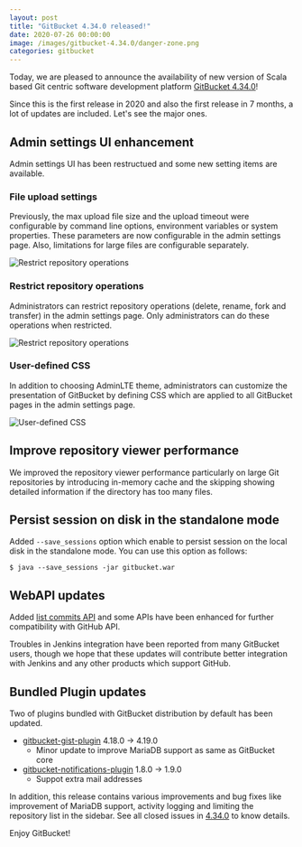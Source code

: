 ```yaml
---
layout: post
title: "GitBucket 4.34.0 released!"
date: 2020-07-26 00:00:00
image: /images/gitbucket-4.34.0/danger-zone.png
categories: gitbucket
---
```


Today, we are pleased to announce the availability of new version of Scala based Git centric software development platform [GitBucket 4.34.0](https://github.com/gitbucket/gitbucket/releases/tag/4.34.0)!

Since this is the first release in 2020 and also the first release in 7 months, a lot of updates are included. Let's see the major ones.

## Admin settings UI enhancement

Admin settings UI has been restructued and some new setting items are available.

### File upload settings

Previously, the max upload file size and the upload timeout were configurable by command line options, environment variables or system properties. These parameters are now configurable in the admin settings page. Also, limitations for large files are configurable separately.

![Restrict repository operations]({{site.baseurl}}/images/gitbucket-4.34.0/file-upload-settings.png)

### Restrict repository operations

Administrators can restrict repository operations (delete, rename, fork and transfer) in the admin settings page. Only administrators can do these operations when restricted.

![Restrict repository operations]({{site.baseurl}}/images/gitbucket-4.34.0/restrict-repository-operations.png)

### User-defined CSS

In addition to choosing AdminLTE theme, administrators can customize the presentation of GitBucket by defining CSS which are applied to all GitBucket pages in the admin settings page.

![User-defined CSS]({{site.baseurl}}/images/gitbucket-4.34.0/user-defined-css.png)

## Improve repository viewer performance

We improved the repository viewer performance particularly on large Git repositories by introducing in-memory cache and the skipping showing detailed information if the directory has too many files.

## Persist session on disk in the standalone mode

Added `--save_sessions` option which enable to persist session on the local disk in the standalone mode. You can use this option as follows:

```
$ java --save_sessions -jar gitbucket.war
```

## WebAPI updates

Added [list commits API](https://developer.github.com/v3/repos/commits/#list-commits) and some APIs have been enhanced for further compatibility with GitHub API.

Troubles in Jenkins integration have been reported from many GitBucket users, though we hope that these updates will contribute better integration with Jenkins and any other products which support GitHub.

## Bundled Plugin updates

Two of plugins bundled with GitBucket distribution by default has been updated.

- [gitbucket-gist-plugin](https://github.com/gitbucket/gitbucket-gist-plugin) 4.18.0 -> 4.19.0
  - Minor update to improve MariaDB support as same as GitBucket core
- [gitbucket-notifications-plugin](https://github.com/gitbucket/gitbucket-notifications-plugin) 1.8.0 -> 1.9.0
  - Suppot extra mail addresses

In addition, this release contains various improvements and bug fixes like improvement of MariaDB support, activity logging and limiting the repository list in the sidebar. See all closed issues in [4.34.0](https://github.com/gitbucket/gitbucket/issues?q=is%3Aclosed+milestone%3A4.34.0) to know details.

Enjoy GitBucket!
